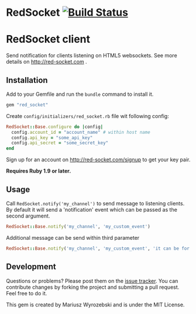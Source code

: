 # RedSocket [![Build Status](https://secure.travis-ci.org/m4risu/red_socket.png)](http://travis-ci.org/m4risu/red_socket)

# RedSocket client

Send notification for clients listening on HTML5 websockets. See more details on http://red-socket.com .

## Installation

Add to your Gemfile and run the `bundle` command to install it.

```ruby
gem "red_socket"
```

Create `config/initializers/red_socket.rb` file wit following config:

```ruby
RedSocket::Base.configure do |config|
  config.account_id = "account_name" # within host name
  config.api_key = "some_api_key"
  config.api_secret = "some_secret_key"
end
```

Sign up for an account on http://red-socket.com/signup to get your key pair.


**Requires Ruby 1.9 or later.**

## Usage

Call `RedSocket.notify('my_channel')` to send message to listening clients. By default it will send a 'notification' event which can be passed as the second argument.

```ruby
RedSocket::Base.notify('my_channel', 'my_custom_event')
```

Additional message can be send within third parameter

```ruby
RedSocket::Base.notify('my_channel', 'my_custom_event', 'it can be for example a json message, so it can be parsed by the browser')
```

## Development

Questions or problems? Please post them on the [issue tracker](https://github.com/m4risu/red_socket/issues). You can contribute changes by forking the project and submitting a pull request. Feel free to do it.

This gem is created by Mariusz Wyrozebski and is under the MIT License.